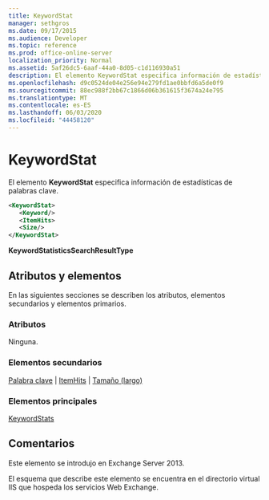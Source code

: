 ```yaml
---
title: KeywordStat
manager: sethgros
ms.date: 09/17/2015
ms.audience: Developer
ms.topic: reference
ms.prod: office-online-server
localization_priority: Normal
ms.assetid: 5af26dc5-6aaf-44a0-8d05-c1d116930a51
description: El elemento KeywordStat especifica información de estadísticas de palabras clave.
ms.openlocfilehash: d9c0524de04e256e94e279fd1ae0bbfd6a5de0f9
ms.sourcegitcommit: 88ec988f2bb67c1866d06b361615f3674a24e795
ms.translationtype: MT
ms.contentlocale: es-ES
ms.lasthandoff: 06/03/2020
ms.locfileid: "44458120"
---
```

# <a name="keywordstat"></a>KeywordStat

El elemento **KeywordStat** especifica información de estadísticas de palabras clave. 
  
```XML
<KeywordStat>
   <Keyword/>
   <ItemHits>
   <Size/>
</KeywordStat>
```

 **KeywordStatisticsSearchResultType**
## <a name="attributes-and-elements"></a>Atributos y elementos

En las siguientes secciones se describen los atributos, elementos secundarios y elementos primarios.
  
### <a name="attributes"></a>Atributos

Ninguna.
  
### <a name="child-elements"></a>Elementos secundarios

[Palabra clave](keyword.md)  |  [ItemHits](itemhits.md)  |  [Tamaño (largo)](size-long.md)
  
### <a name="parent-elements"></a>Elementos principales

[KeywordStats](keywordstats.md)
  
## <a name="remarks"></a>Comentarios

Este elemento se introdujo en Exchange Server 2013.
  
El esquema que describe este elemento se encuentra en el directorio virtual IIS que hospeda los servicios Web Exchange.
  

